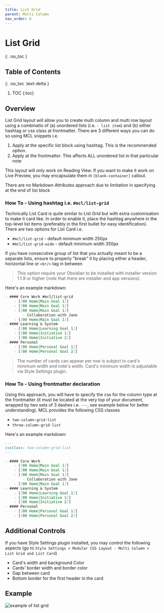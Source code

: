 ```yaml
---
title: List Grid
parent: Multi Column
nav_order: 6
---
```


# List Grid
{: .no_toc }

## Table of Contents
{: .no_toc .text-delta }

1. TOC
{:toc}

## Overview
List Grid layout will allow you to create multi column and multi row layout using a combinatio of (a) unordered lists (i.e.  `- list item`) and (b) either hashtag or css class at frontmatter. There are 3 different ways you can do so using MCL snippets i.e.
1. Apply at the specific list block using hashtag. This is the recommended option.
2. Apply at the frontmatter. This affects ALL unordered list in that particular note

This layout will only work on Reading View. If you want to make it work on Live Preview, you may encapsulate them in `[blank-container]` callout.

There are no Markdown Attributes approach due to limitation in specifying at the end of list block

### How To - Using hashtag i.e. `#mcl/list-grid`
Technically List Card is quite similar to List Grid but with extra customisation to make it card like. In order to enable it, place the hashtag anywhere in the top-level list items (preferably in the first bullet for easy identification). There are two options for List Card i.e.
- `#mcl/list-grid` - default minimum width 250px
- `#mcl/list-grid-wide` - default minimum width 350px

If you have consecutive group of list that you actually meant to be a separate lists, ensure to properly "break" it by placing either a header, horizontal line or `<br/>` tag in between

> This option require your Obsidian to be installed with installer version 1.1.9 or higher (note that there are installer and app versions).

Here's an example markdown:
```md
- #### Core Work #mcl/list-grid
    - [[00 Home|Main Goal 1]]
    - [[00 Home|Main Goal 1]]
    - [[00 Home|Main Goal 1]]
        - Collaboration with Jane
    - [[00 Home|Main Goal 1]]
- #### Learning & System
    - [[00 Home|Learning Goal 1]]
    - [[00 Home|Initiative 1]]
    - [[00 Home|Initiative 2]]
- #### Personal
    - [[00 Home|Personal Goal 1]]
    - [[00 Home|Personal Goal 2]]
```

> The number of cards can appear per row is subject to card's minimum width and note's width. Card's minimum width is adjustable via Style Settings plugin.


### How To - Using frontmatter declaration
Using this approach, you will have to specify the css for the column type at the frontmatter (it must be located at the very top of your document, wrapped by two sets of 3 dashes i.e. `---`, see example below for better understanding). MCL provides the following CSS classes
- `two-column-grid-list`
- `three-column-grid-list`

Here's an example markdown:
```md
---
cssClass: two-column-grid-list
---

- #### Core Work
    - [[00 Home|Main Goal 1]]
    - [[00 Home|Main Goal 1]]
    - [[00 Home|Main Goal 1]]
        - Collaboration with Jane
    - [[00 Home|Main Goal 1]]
- #### Learning & System
    - [[00 Home|Learning Goal 1]]
    - [[00 Home|Initiative 1]]
    - [[00 Home|Initiative 2]]
- #### Personal
    - [[00 Home|Personal Goal 1]]
    - [[00 Home|Personal Goal 2]]
```


## Additional Controls
If you have Style Settings plugin installed, you may control the following aspects (go to `Style Settings > Modular CSS Layout - Multi Column > List Grid and List Card`)
- Card's width and background Color
- Cards' border width and border color
- Gap between card
- Bottom border for the first header in the card

## Example
![example of list grid](https://raw.githubusercontent.com/efemkay/obsidian-modular-css-layout/main/docs/assets/mc-list-grid.png)
